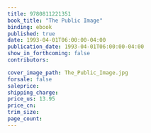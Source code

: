 ```yaml
---
title: 9780811221351
book_title: "The Public Image"
binding: ebook
published: true
date: 1993-04-01T06:00:00-04:00
publication_date: 1993-04-01T06:00:00-04:00
show_in_forthcoming: false
contributors:

cover_image_path: The_Public_Image.jpg
forsale: false
saleprice:
shipping_charge:
price_us: 13.95
price_cn:
trim_size:
page_count:
---
```


